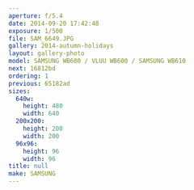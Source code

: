 ```yaml
---
aperture: f/5.4
date: 2014-09-20 17:42:48
exposure: 1/500
file: SAM_6649.JPG
gallery: 2014-autumn-holidays
layout: gallery-photo
model: SAMSUNG WB600 / VLUU WB600 / SAMSUNG WB610
next: 16812bd
ordering: 1
previous: 65182ad
sizes:
  640w:
    height: 480
    width: 640
  200x200:
    height: 200
    width: 200
  96x96:
    height: 96
    width: 96
title: null
make: SAMSUNG
---
```

